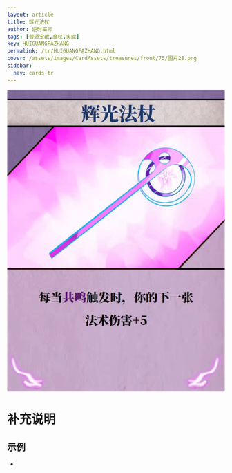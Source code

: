 ```yaml
---
layout: article
title: 辉光法杖
author: 逆时巫师
tags: [普通宝藏,魔杖,奥能]
key: HUIGUANGFAZHANG
permalink: /tr/HUIGUANGFAZHANG.html
cover: /assets/images/CardAssets/treasures/front/75/图片28.png
sidebar:
  nav: cards-tr
---
```

![](/assets/images/CardAssets/treasures/front/75/图片28.png)

# 补充说明



## 示例
* 